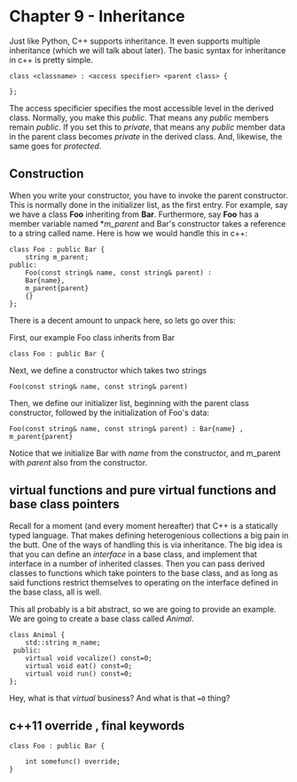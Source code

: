 # Chapter 9 - Inheritance

Just like Python, C++ supports inheritance. It even supports multiple inheritance (which we will talk about later). The basic syntax for inheritance in c++ is pretty simple.

```
class <classname> : <access specifier> <parent class> {
    
};
```

The access specificier specifies the most accessible level in the derived class. Normally, you make this *public*. That means any *public* members remain *public*. If you set this to *private*, that means any *public* member data in the parent class becomes *private* in the derived class. And, likewise, the same goes for *protected*.

## Construction
   When you write your constructor, you have to invoke the parent constructor. This is normally done in the initializer list, as the first entry. For example, say we have a class **Foo** inheriting from **Bar**. Furthermore, say **Foo** has a member variable named **m_parent* and Bar's constructor takes a reference to a string called name. Here is how we would handle this in c++:
     
```
class Foo : public Bar {
    string m_parent;
public:
    Foo(const string& name, const string& parent) : 
    Bar{name},
    m_parent{parent}
    {}
};
```

There is a decent amount to unpack here, so lets go over this:

First, our example Foo class inherits from Bar
```
class Foo : public Bar {
```

Next, we define a constructor which takes two strings

```
Foo(const string& name, const string& parent) 
```

Then, we define our initializer list, beginning with the parent class constructor, followed by the initialization of Foo's data:
```
Foo(const string& name, const string& parent) : Bar{name} , m_parent{parent}
```

Notice that we initialize Bar with *name* from the constructor, and m_parent with *parent* also from the constructor.

## virtual functions and pure virtual functions and base class pointers

Recall for a moment (and every moment hereafter) that C++ is a statically typed language. That makes defining heterogenious collections a big pain in the butt. One of the ways of handling this is via inheritance. The big idea is that you can define an *interface* in a base class, and implement that interface in a number of inherited classes. Then you can pass derived classes to functions which take pointers to the base class, and as long as said functions restrict themselves to operating on the interface defined in the base class, all is well. 

This all probably is a bit abstract, so we are going to provide an example. We are going to create a base class called *Animal*. 

```
class Animal {
    std::string m_name;
 public:
    virtual void vocalize() const=0;
    virtual void eat() const=0;
    virtual void run() const=0;
};
```

Hey, what is that *virtual* business? And what is that ```=0``` thing? 


## c++11 override , final keywords

```apple js
class Foo : public Bar {
    
    int somefunc() override;
} 
```